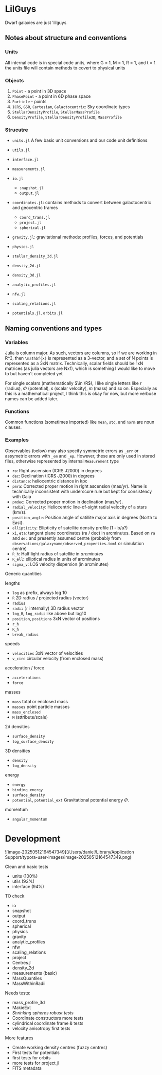 # LilGuys
Dwarf galaxies are just 'lilguys. 

## Notes about structure and conventions

### Units
All internal code is in special code units, where G = 1, M = 1, R = 1, and t = 1.
the units file will contain methods to covert to physical units

### Objects

1. `Point` - a point in 3D space
2. `PhasePoint` - a point in 6D phase space
3. `Particle` - points
4. `ICRS`, `GSR`, `Cartesian`, `Galactocentric`: Sky coordinate types
5. `StellarDensityProfile`, `StellarMassProfile`
6. `DensityProfile`, `StellarDensityProfile3D`, `MassProfile`


### Strucutre
- `units.jl` A few basic unit conversions and our code unit definitions
- `utils.jl`
- `interface.jl`
- `measurements.jl`
- `io.jl`
  - `snapshot.jl`
  - `output.jl`

- `coordinates.jl`: contains methods to convert between galactocentric and geocentric frames
  - `coord_trans.jl`
  - `project.jl`
  - `spherical.jl`

- `gravity.jl`: gravitational methods: profiles, forces, and potentials
- `physics.jl`
- `stellar_density_3d.jl`
- `density_2d.jl`
- `density_3d.jl`
- `analytic_profiles.jl`
- `nfw.jl`
- `scaling_relations.jl`
- `potentials.jl`, `orbits.jl`


## Naming conventions and types

### Variables
Julia is column major. As such, vectors are columns, so if we are working in R^3, then `\mathbf{x}` is represented as a 3-vector, and a set of N points is represented as a 3xN matrix. 
Technically, scalar fields should be 1xN matrices (as julia vectors are Nx1), which is something I would like to move to but haven't completed yet

For single scalars (mathematically $\in \R$), I like single letters like $r$ (radius), $\Phi$ (potential), $s$ (scalar velocity), $m$ (mass) and so on. Especially as this is a mathematical project, I think this is okay for now, but more verbose names can be added later.


### Functions

Common functions (sometimes imported)  like `mean`, `std`, and `norm` are noun clauses.



### Examples

Observables (below) may also specify symmetric errors as `_err` or assymetric errors with `_em` and `_ep`.  However, these are only used in stored files, otherwise represented by internal `Measurement` type

- `ra`: Right ascension (ICRS J2000) in degrees
- `dec`: Declination (ICRS J2000) in degrees
- `distance`: heliocentric distance in kpc
- `pmra`: Corrected proper motion in right ascension (mas/yr). Name is technically inconsistent with underscore rule but kept for consistency with Gaia
- `pmdec`: Corrected proper motion in declination (mas/yr).
- `radial_velocity`: Heliocentric line-of-sight radial velocity of a stars (km/s). 
- `position_angle`: Position angle of satillite major axis in degrees (North to East). 
- `ellipticity`: Ellipticity of satellite density profile (1 - b/a?)
- `xi`, `eta`: tangent plane coordinates (ra / dec) in arcminutes. Based on `ra` and `dec` and presently assumed centre (probably from `observations/galaxyname/observed_properties.toml` or simulation centre)
- `R_h`: Half light radius of satellite in *arcminutes*
- `R_ell`: elliptical radius in units of arcminutes
- `sigma_v`: LOS velocity dispersion (in arcminutes)



Generic quantities

lengths

- `log` as prefix, always log 10
- `R` 2D radius / projected radius (vector)
- `radius`
- `radii` (`r` internally) 3D radius vector
- `log_R`, `log_radii` like above but log10
- `position`, `positions` 3xN vector of positions
- `r_h`
- `R_h`
- `break_radius`

speeds

- `velocities` 3xN vector of velocities 
- `v_circ` circular velocity (from enclosed mass)

acceleration / force

- `accelerations`
- `force`

masses

- `mass` total or enclosed mass
- `masses` point particle masses
- `mass_enclosed`
- `M` (attribute/scale)

2d densities

- `surface_density`
- `log_surface_density`

3D densities

- `density`
- `log_density`

energy

- `energy`
- `binding_energy`
- `surface_density`
- `potential`, `potential_ext` Gravitational potential energy $\Phi$.



momentum

- `angular_momentum`



# Development

![image-20250512164547349](/Users/daniel/Library/Application Support/typora-user-images/image-20250512164547349.png)

Clean and basic tests

- units (100%)
- utils (93%) 
- interface (94%)

TO check

- io 
- snapshot
- output
- coord_trans
- spherical
- physics
- gravity
- analytic_profiles
- nfw
- scaling_relations
- project
- Centres.jl
- density_2d
- measurements (basic)
- MassQuantiles
- MassWithinRadii

Needs tests:

- mass_profile_3d
- MakieExt
- *Shrinking spheres robust tests*
- Coordinate constructors more tests
- cylindrical coordinate frame & tests
- velocity anisotropy first tests

More features

- Create working density centres (fuzzy centres)
- First tests for potentials
- first tests for orbits
- more tests for project.jl
- FITS metadata
